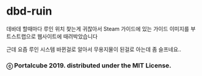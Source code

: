 # dbd-ruin

데바데 할때마다 루인 위치 찾는게 귀찮아서 Steam 가이드에 있는 가이드 이미지를 부트스트랩으로 웹사이트에 때려박았습니다

근데 요즘 루인 시스템 바뀐걸로 알아서 무용지물이 된걸로 아는데 좀 슬프네요..

### ⓒ Portalcube 2019. distributed under the MIT License.
